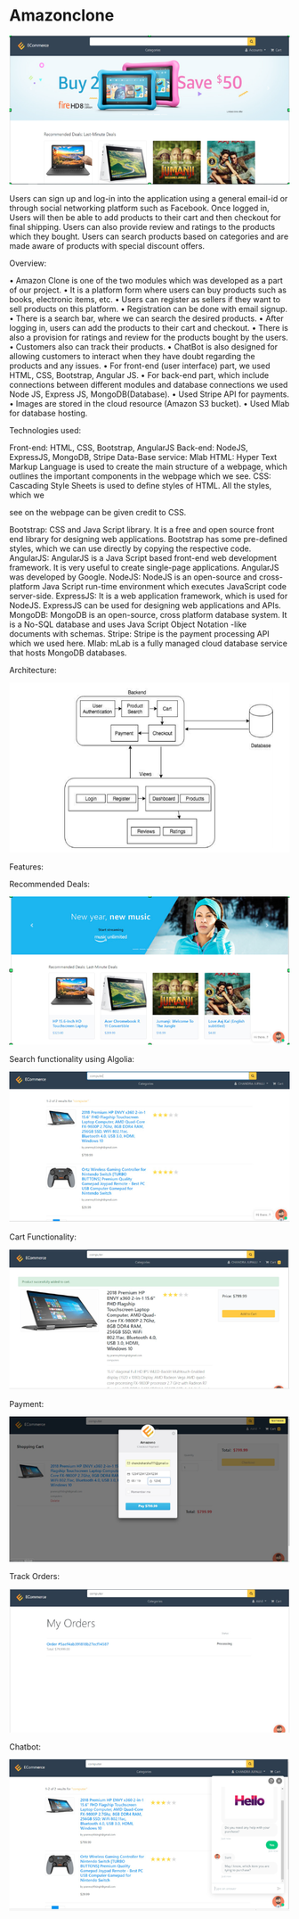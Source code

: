 # Amazonclone

![alt text](https://github.com/RepakaRamateja/Amazonclone/blob/master/images/homepage.png)


Users can sign up and log-in into the application using a
general email-id or through social networking platform such as Facebook. Once logged in, Users will then be able to add products to their cart and then checkout for final shipping. Users can also
provide review and ratings to the products which they bought. Users can search products based on categories and are made aware of products with special discount offers.

Overview:

• Amazon Clone is one of the two modules which was developed as a part of our project.
• It is a platform form where users can buy products such as books, electronic items, etc.
• Users can register as sellers if they want to sell products on this platform.
• Registration can be done with email signup.
• There is a search bar, where we can search the desired products.
• After logging in, users can add the products to their cart and checkout.
• There is also a provision for ratings and review for the products bought by the users.
• Customers also can track their products.
• ChatBot is also designed for allowing customers to interact when they have doubt
regarding the products and any issues.
• For front-end (user interface) part, we used HTML, CSS, Bootstrap, Angular JS.
• For back-end part, which include connections between different modules and database
connections we used Node JS, Express JS, MongoDB(Database).
• Used Stripe API for payments.
• Images are stored in the cloud resource (Amazon S3 bucket).
• Used Mlab for database hosting.

Technologies used:

Front-end: HTML, CSS, Bootstrap, AngularJS
Back-end: NodeJS, ExpressJS, MongoDB, Stripe
Data-Base service: Mlab
HTML: Hyper Text Markup Language is used to create the main structure of a webpage,
which outlines the important components in the webpage which we see.
CSS: Cascading Style Sheets is used to define styles of HTML. All the styles, which we

see on the webpage can be given credit to CSS.

Bootstrap: CSS and Java Script library. It is a free and open source front end library for
designing web applications. Bootstrap has some pre-defined styles, which we can
use directly by copying the respective code.
AngularJS: AngularJS is a Java Script based front-end web development framework. It is
very useful to create single-page applications. AngularJS was developed by
Google.
NodeJS: NodeJS is an open-source and cross-platform Java Script run-time environment
which executes JavaScript code server-side.
ExpressJS: It is a web application framework, which is used for NodeJS. ExpressJS can be
used for designing web applications and APIs.
MongoDB: MongoDB is an open-source, cross platform database system. It is a No-SQL
database and uses Java Script Object Notation -like documents with schemas.
Stripe: Stripe is the payment processing API which we used here.
Mlab: mLab is a fully managed cloud database service that hosts MongoDB databases.

Architecture:

![alt text](https://github.com/RepakaRamateja/Amazonclone/blob/master/images/architecture.png)

Features:

Recommended Deals:

![alt text](https://github.com/RepakaRamateja/Amazonclone/blob/master/images/deals.png)

Search functionality using Algolia:

![alt text](https://github.com/RepakaRamateja/Amazonclone/blob/master/images/Search.png)

Cart Functionality:

![alt text](https://github.com/RepakaRamateja/Amazonclone/blob/master/images/cart.png)

Payment:

![alt text](https://github.com/RepakaRamateja/Amazonclone/blob/master/images/Payment.png)


Track Orders:

![alt text](https://github.com/RepakaRamateja/Amazonclone/blob/master/images/Orders.png)

Chatbot:

![alt text](https://github.com/RepakaRamateja/Amazonclone/blob/master/images/Chatbot.png)





